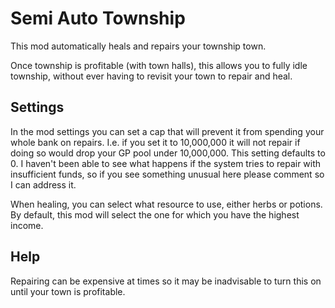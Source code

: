 # Semi Auto Township

This mod automatically heals and repairs your township town.

Once township is profitable (with town halls), this allows you to fully idle township, without ever having to revisit your town to repair and heal.

## Settings
In the mod settings you can set a cap that will prevent it from spending your whole bank on repairs. I.e. if you set it to 10,000,000 it will not repair if doing so would drop your GP pool under 10,000,000. This setting defaults to 0. I haven't been able to see what happens if the system tries to repair with insufficient funds, so if you see something unusual here please comment so I can address it.

When healing, you can select what resource to use, either herbs or potions. By default, this mod will select the one for which you have the highest income.

## Help
Repairing can be expensive at times so it may be inadvisable to turn this on until your town is profitable. 



